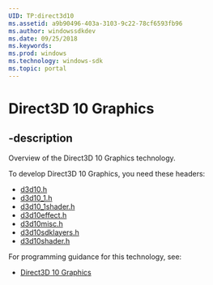 ```yaml
---
UID: TP:direct3d10
ms.assetid: a9b90496-403a-3103-9c22-78cf6593fb96
ms.author: windowssdkdev
ms.date: 09/25/2018
ms.keywords: 
ms.prod: windows
ms.technology: windows-sdk
ms.topic: portal
---
```


# Direct3D 10 Graphics

## -description

Overview of the Direct3D 10 Graphics technology.

To develop Direct3D 10 Graphics, you need these headers:

 * [d3d10.h](../d3d10/index.md)
 * [d3d10_1.h](../d3d10_1/index.md)
 * [d3d10_1shader.h](../d3d10_1shader/index.md)
 * [d3d10effect.h](../d3d10effect/index.md)
 * [d3d10misc.h](../d3d10misc/index.md)
 * [d3d10sdklayers.h](../d3d10sdklayers/index.md)
 * [d3d10shader.h](../d3d10shader/index.md)

For programming guidance for this technology, see:
* [Direct3D 10 Graphics](/windows/desktop/direct3d10)

